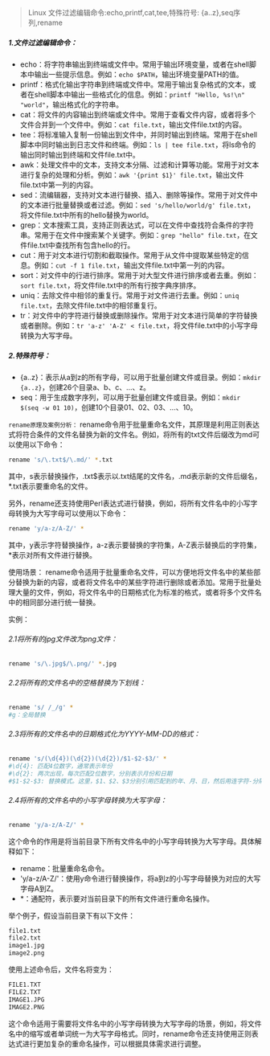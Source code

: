 > Linux 文件过滤编辑命令:echo,printf,cat,tee,特殊符号: {a..z},seq序列,rename
>

##### 1.文件过滤编辑命令：

- echo：将字符串输出到终端或文件中。常用于输出环境变量，或者在shell脚本中输出一些提示信息。例如：`echo $PATH`，输出环境变量PATH的值。
- printf：格式化输出字符串到终端或文件中。常用于输出复杂格式的文本，或者在shell脚本中输出一些格式化的信息。例如：`printf "Hello, %s!\n" "world"`，输出格式化的字符串。
- cat：将文件的内容输出到终端或文件中。常用于查看文件内容，或者将多个文件合并到一个文件中。例如：`cat file.txt`，输出文件file.txt的内容。
- tee：将标准输入复制一份输出到文件中，并同时输出到终端。常用于在shell脚本中同时输出到日志文件和终端。例如：`ls | tee file.txt`，将ls命令的输出同时输出到终端和文件file.txt中。
- awk：处理文件中的文本，支持文本分隔、过滤和计算等功能。常用于对文本进行复杂的处理和分析。例如：`awk '{print $1}' file.txt`，输出文件file.txt中第一列的内容。
- sed：流编辑器，支持对文本进行替换、插入、删除等操作。常用于对文件中的文本进行批量替换或者过滤。例如：`sed 's/hello/world/g' file.txt`，将文件file.txt中所有的hello替换为world。
- grep：文本搜索工具，支持正则表达式，可以在文件中查找符合条件的字符串。常用于在文件中搜索某个关键字。例如：`grep "hello" file.txt`，在文件file.txt中查找所有包含hello的行。
- cut：用于对文本进行切割和截取操作。常用于从文件中提取某些特定的信息。例如：`cut -f 1 file.txt`，输出文件file.txt中第一列的内容。
- sort：对文件中的行进行排序。常用于对大型文件进行排序或者去重。例如：`sort file.txt`，将文件file.txt中的所有行按字典序排序。
- uniq：去除文件中相邻的重复行。常用于对文件进行去重。例如：`uniq file.txt`，去除文件file.txt中的相邻重复行。
- tr：对文件中的字符进行替换或删除操作。常用于对文本进行简单的字符替换或者删除。例如：`tr 'a-z' 'A-Z' < file.txt`，将文件file.txt中的小写字母转换为大写字母。

##### 2.特殊符号：

- {a..z}：表示从a到z的所有字母，可以用于批量创建文件或目录。例如：`mkdir {a..z}`，创建26个目录a、b、c、...、z。
- seq：用于生成数字序列，可以用于批量创建文件或目录。例如：`mkdir $(seq -w 01 10)`，创建10个目录01、02、03、...、10。

`rename原理及案例分析：`
rename命令用于批量重命名文件，其原理是利用正则表达式将符合条件的文件名替换为新的文件名。例如，将所有的txt文件后缀改为md可以使用以下命令：

```bash
rename 's/\.txt$/\.md/' *.txt
```

其中，s表示替换操作，.txt$表示以.txt结尾的文件名，.md表示新的文件后缀名，*.txt表示要重命名的文件。

另外，rename还支持使用Perl表达式进行替换，例如，将所有文件名中的小写字母转换为大写字母可以使用以下命令：

```bash
rename 'y/a-z/A-Z/' *
```

其中，y表示字符替换操作，a-z表示要替换的字符集，A-Z表示替换后的字符集，*表示对所有文件进行替换。

使用场景：
rename命令适用于批量重命名文件，可以方便地将文件名中的某些部分替换为新的内容，或者将文件名中的某些字符进行删除或者添加。常用于批量处理大量的文件，例如，将文件名中的日期格式化为标准的格式，或者将多个文件名中的相同部分进行统一替换。

实例：

###### 2.1将所有的jpg文件改为png文件：

```bash
rename 's/\.jpg$/\.png/' *.jpg
```

###### 2.2将所有的文件名中的空格替换为下划线：

```bash
rename 's/ /_/g' *
#g：全局替换
```

###### 2.3将所有的文件名中的日期格式化为YYYY-MM-DD的格式：

```bash
rename 's/(\d{4})(\d{2})(\d{2})/$1-$2-$3/' *
#\d{4}: 匹配4位数字，通常表示年份
#\d{2}: 两次出现，每次匹配2位数字，分别表示月份和日期
#$1-$2-$3: 替换模式。这里，$1、$2、$3分别引用匹配到的年、月、日，然后用连字符-分隔它们
```

###### 2.4将所有的文件名中的小写字母转换为大写字母：

```bash
rename 'y/a-z/A-Z/' *
```

这个命令的作用是将当前目录下所有文件名中的小写字母转换为大写字母。具体解释如下：

- rename：批量重命名命令。
- 'y/a-z/A-Z/'：使用y命令进行替换操作，将a到z的小写字母替换为对应的大写字母A到Z。
- *：通配符，表示要对当前目录下的所有文件进行重命名操作。

举个例子，假设当前目录下有以下文件：

```bash
file1.txt
file2.txt
image1.jpg
image2.png
```

使用上述命令后，文件名将变为：

```bash
FILE1.TXT
FILE2.TXT
IMAGE1.JPG
IMAGE2.PNG
```

这个命令适用于需要将文件名中的小写字母转换为大写字母的场景，例如，将文件名中的缩写或者单词统一为大写字母格式。同时，rename命令还支持使用正则表达式进行更加复杂的重命名操作，可以根据具体需求进行调整。